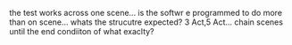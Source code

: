 the test works across one scene... is the softwr e programmed to do more than on scene... whats the strucutre expected? 3 Act,5 Act... chain scenes until the end condiiton of what exaclty? 